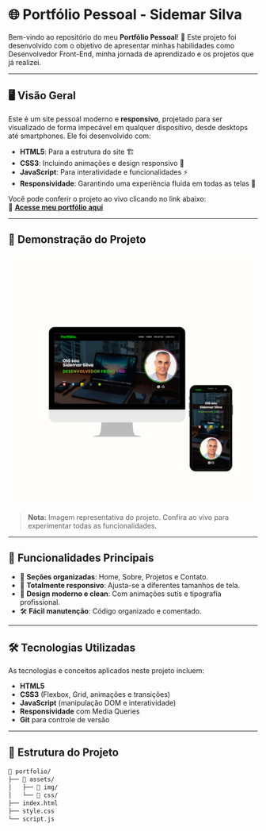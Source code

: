 # 🌐 Portfólio Pessoal - Sidemar Silva

Bem-vindo ao repositório do meu **Portfólio Pessoal**! 🚀 Este projeto foi desenvolvido com o objetivo de apresentar minhas habilidades como Desenvolvedor Front-End, minha jornada de aprendizado e os projetos que já realizei.

---

## 🖥️ **Visão Geral**

Este é um site pessoal moderno e **responsivo**, projetado para ser visualizado de forma impecável em qualquer dispositivo, desde desktops até smartphones. Ele foi desenvolvido com:

- **HTML5**: Para a estrutura do site 🏗️  
- **CSS3**: Incluindo animações e design responsivo 🎨  
- **JavaScript**: Para interatividade e funcionalidades ⚡  
- **Responsividade**: Garantindo uma experiência fluida em todas as telas 📱  

Você pode conferir o projeto ao vivo clicando no link abaixo:  
🔗 [**Acesse meu portfólio aqui**](https://seu-link-do-projeto-aqui.com)

---

## 📸 **Demonstração do Projeto**

<div align="center">
  <img src="https://github.com/SidemarOliveira/Portfolio-Sidemar/blob/main/assets/mockup.png?raw=true" alt="Mockup do Portfólio" width="800">
</div>  

> **Nota:** Imagem representativa do projeto. Confira ao vivo para experimentar todas as funcionalidades.

---

## 🚀 **Funcionalidades Principais**

- 🌟 **Seções organizadas**: Home, Sobre, Projetos e Contato.  
- 📱 **Totalmente responsivo**: Ajusta-se a diferentes tamanhos de tela.  
- 🎨 **Design moderno e clean**: Com animações sutis e tipografia profissional.  
- 🛠️ **Fácil manutenção**: Código organizado e comentado.  

---

## 🛠️ **Tecnologias Utilizadas**

As tecnologias e conceitos aplicados neste projeto incluem:

- **HTML5**  
- **CSS3** (Flexbox, Grid, animações e transições)  
- **JavaScript** (manipulação DOM e interatividade)  
- **Responsividade** com Media Queries  
- **Git** para controle de versão  

---

## 📂 **Estrutura do Projeto**

```plaintext
📂 portfolio/
├── 📁 assets/
│   ├── 📁 img/
│   └── 📁 css/
├── index.html
├── style.css
└── script.js
